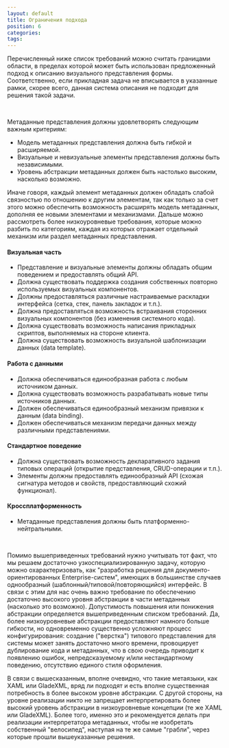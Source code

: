 ```yaml
---
layout: default
title: Ограничения подхода
position: 6
categories: 
tags: 
---
```


Перечисленный ниже список требований можно считать границами области, в пределах которой может быть использован предложенный подход к описанию визуального представления формы. Соответственно, если прикладная задача не вписывается в указанные рамки, скорее всего, данная система описания не подходит для решения такой задачи.

   

Метаданные представления должны удовлетворять следующим важным критериям:

* Модель метаданных представления должна быть гибкой и расширяемой.
* Визуальные и невизуальные элементы представления должны быть независимыми.
* Уровень абстракции метаданных должен быть настолько высоким, насколько возможно.

Иначе говоря, каждый элемент метаданных должен обладать слабой связностью по отношению к другим элементам, так как только за счет этого можно обеспечить возможность расширять модель метаданных, дополняя ее новыми элементами и механизмами. Дальше можно рассмотреть более низкоуровневые требования, которые можно разбить по категориям, каждая из которых отражает отдельный механизм или раздел метаданных представления.

#### Визуальная часть

* Представление и визуальные элементы должны обладать общим поведением и предоставлять общий API.
* Должна существовать поддержка создания собственных повторно используемых визуальных компонентов.
* Должны предоставляться различные настраиваемые раскладки интерфейса (сетка, стек, панель закладок и т.п.).
* Должна предоставляться возможность встраивания сторонних визуальных компонентов (без изменения системного кода).
* Должна существовать возможность написания прикладных скриптов, выполняемых на стороне клиента.
* Должна существовать возможность визуальной шаблонизации данных (data template).

#### Работа с данными

* Должна обеспечиваться единообразная работа с любым источником данных.
* Должна существовать возможность разрабатывать новые типы источников данных.
* Должен обеспечиваться единообразный механизм привязки к данным (data binding).
* Должен обеспечиваться механизм передачи данных между различными представлениями.

#### Стандартное поведение

* Должна существовать возможность декларативного задания типовых операций (открытие представления, CRUD-операции и т.п.).
* Элементы должны предоставлять единообразный API (схожая сигнатура методов и свойств, предоставляющий схожий функционал).

#### Кроссплатформенность

* Метаданные представления должны быть платформенно-нейтральными.

 

Помимо вышеприведенных требований нужно учитывать тот факт, что мы решаем достаточно узкоспециализированную задачу, которую можно охарактеризовать, как "разработка решения для документо-ориентированных Enterprise-систем", имеющих в большинстве случаев однообразный (шаблонный/типовой/повторяющийся) интерфейс. В связи с этим для нас очень важно требование по обеспечению достаточно высокого уровня абстракции в части метаданных (насколько это возможно). Допустимость повышения или понижения абстракции определяется вышеприведенным списком требований. Да, более низкоуровневые абстракции предоставляют намного больше гибкости, но одновременно существенно усложняют процесс конфигурирования: создание ("верстка") типового представления для системы может занять достаточно много времени, провоцирует дублирование кода и метаданных, что в свою очередь приводит к появлению ошибок, непредсказуемому и/или нестандартному поведению, отсутствию единого стиля оформления.

В связи с вышесказанным, вполне очевидно, что такие метаязыки, как XAML или GladeXML, вряд ли подходят и есть вполне существенная потребность в более высоком уровне абстракции. С другой стороны, на уровне реализации никто не запрещает интерпретировать более высокий уровень абстракции в низкоуровневые концепции (те же XAML или GladeXML). Более того, именно это и рекомендуется делать при реализации интерпретатора метаданных, чтобы не изобретать собственный "велосипед", наступая на те же самые "грабли", через которые прошли вышеуказанные решения.

